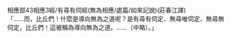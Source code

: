 相應部43相應3經/有尋有伺經(無為相應/處篇/如來記說)(莊春江譯)  
「……而，比丘們！什麼是導向無為之道呢？是有尋有伺定、無尋唯伺定、無尋無伺定，比丘們！這被稱為導向無為之道。……（中略）。」  
  
  

